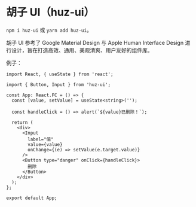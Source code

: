 # 胡子 UI（huz-ui）

`npm i huz-ui` 或 `yarn add huz-ui`。

胡子 UI 参考了 Google Material Design 与 Apple Human Interface Design
进行设计，旨在打造高效、通用、美观清爽、用户友好的组件库。

例子：

```tsx
import React, { useState } from 'react';

import { Button, Input } from 'huz-ui';

const App: React.FC = () => {
  const [value, setValue] = useState<string>('');

  const handleClick = () => alert(`${value}已删除！`);

  return (
    <div>
      <Input
        label="值"
        value={value}
        onChange={(e) => setValue(e.target.value)}
      />
      <Button type="danger" onClick={handleClick}>
        删除
      </Button>
    </div>
  );
};

export default App;
```
